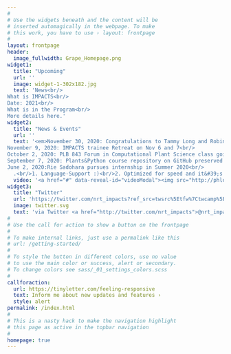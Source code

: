 ```yaml
---
#
# Use the widgets beneath and the content will be
# inserted automagically in the webpage. To make
# this work, you have to use › layout: frontpage
#
layout: frontpage
header:
  image_fullwidth: Grape_Homepage.png
widget1:
  title: "Upcoming"
  url: ''
  image: widget-1-302x182.jpg
  text: 'News<br/>
What is IMPACTS<br/>
Date: 2021<br/>
What is in the Program<br/>
More details here.'
widget2:
  title: "News & Events"
  url: ''
  text: '<em>November 30, 2020: Congratulations to Tammy Long and Robin Buell who were recognized at the NatSci Awards Ceremony on November 20<br/>
November 9, 2020: IMPACTS trainee Retreat on Nov 6 and 7<br/>
October 2, 2020: PLB 843 Forum in Computational Plant Science class going on in full swing during Fall 2020<br/>
September 7, 2020: Plants&Python course repository on GitHub preserved for 1000 years on film in the Github Arctic Code Vault<br/>
June 2, 2020:Rie Sadohara pursues internship in Summer 2020<br/> 
  .<br/>1. Language-Support :)<br/>2. Optimized for speed and it&#39;s responsive.<br/>3. Built on <a href="http://foundation.zurb.com/">Foundation Framework</a>.<br/>4. Seven different Headers.<br/>5. Customizable navigation, footer,...'
  video: '<a href="#" data-reveal-id="videoModal"><img src="http://phlow.github.io/feeling-responsive/images/start-video-feeling-responsive-302x182.jpg" width="302" height="182" alt=""/></a>'
widget3:
  title: "Twitter"
  url: 'https://twitter.com/nrt_impacts?ref_src=twsrc%5Etfw%7Ctwcamp%5Eembeddedtimeline%7Ctwterm%5Eprofile%3Anrt_impacts&ref_url=https%3A%2F%2Fimpacts.natsci.msu.edu%2F'
  image: twitter.svg
  text: 'via Twitter <a href="http://twitter.com/nrt_impacts">@nrt_impacts</a>.'
#
# Use the call for action to show a button on the frontpage
#
# To make internal links, just use a permalink like this
# url: /getting-started/
#
# To style the button in different colors, use no value
# to use the main color or success, alert or secondary.
# To change colors see sass/_01_settings_colors.scss
#
callforaction:
  url: https://tinyletter.com/feeling-responsive
  text: Inform me about new updates and features ›
  style: alert
permalink: /index.html
#
# This is a nasty hack to make the navigation highlight
# this page as active in the topbar navigation
#
homepage: true
---
```

